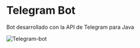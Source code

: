 # Telegram Bot
Bot desarrollado con la API de Telegram para Java

![Telegram-bot](https://i0.wp.com/www.accountdesk.net/wp-content/uploads/2016/01/telegram-bots.jpg?ssl=1)
